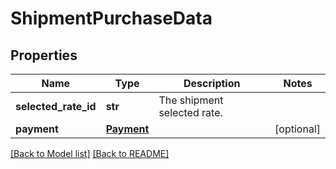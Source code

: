 # ShipmentPurchaseData

## Properties
Name | Type | Description | Notes
------------ | ------------- | ------------- | -------------
**selected_rate_id** | **str** | The shipment selected rate. | 
**payment** | [**Payment**](Payment.md) |  | [optional] 

[[Back to Model list]](../README.md#documentation-for-models) [[Back to README]](../README.md)


